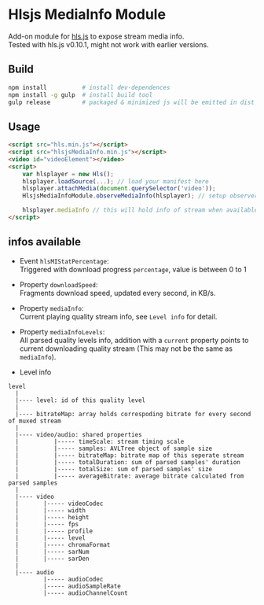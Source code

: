 
Hlsjs MediaInfo Module
======
Add-on module for [hls.js](https://github.com/video-dev/hls.js) to expose stream media info.  
Tested with hls.js v0.10.1, might not work with earlier versions.  

## Build
```bash
npm install          # install dev-dependences
npm install -g gulp  # install build tool
gulp release         # packaged & minimized js will be emitted in dist folder
```

## Usage
```html
<script src="hls.min.js"></script>
<script src="hlsjsMediaInfo.min.js"></script>
<video id="videoElement"></video>
<script>
    var hlsplayer = new Hls();
    hlsplayer.loadSource(...); // load your manifest here
    hlsplayer.attachMedia(document.querySelector('video'));
    HlsjsMediaInfoModule.observeMediaInfo(hlsplayer); // setup observer

    hlsplayer.mediaInfo // this will hold info of stream when available
</script>
```

## infos available
- Event `hlsMIStatPercentage`:  
Triggered with download progress `percentage`, value is between 0 to 1

- Property `downloadSpeed`:  
Fragments download speed, updated every second, in KB/s.  

- Property `mediaInfo`:  
Current playing quality stream info, see `Level info` for detail. 

- Property `mediaInfoLevels`:  
All parsed quality levels info, addition with a `current` property points to current downloading quality stream (This may not be the same as `mediaInfo`). 

- Level info
```
level
  |
  |---- level: id of this quality level
  |
  |---- bitrateMap: array holds correspoding bitrate for every second of muxed stream
  |
  |---- video/audio: shared properties
  |          |----- timeScale: stream timing scale
  |          |----- samples: AVLTree object of sample size
  |          |----- bitrateMap: bitrate map of this seperate stream
  |          |----- totalDuration: sum of parsed samples' duration
  |          |----- totalSize: sum of parsed samples' size
  |          |----- averageBitrate: average bitrate calculated from parsed samples
  |
  |---- video
  |       |----- videoCodec
  |       |----- width
  |       |----- height
  |       |----- fps
  |       |----- profile
  |       |----- level
  |       |----- chromaFormat
  |       |----- sarNum
  |       |----- sarDen
  |
  |---- audio
          |----- audioCodec
          |----- audioSampleRate
          |----- audioChannelCount
```